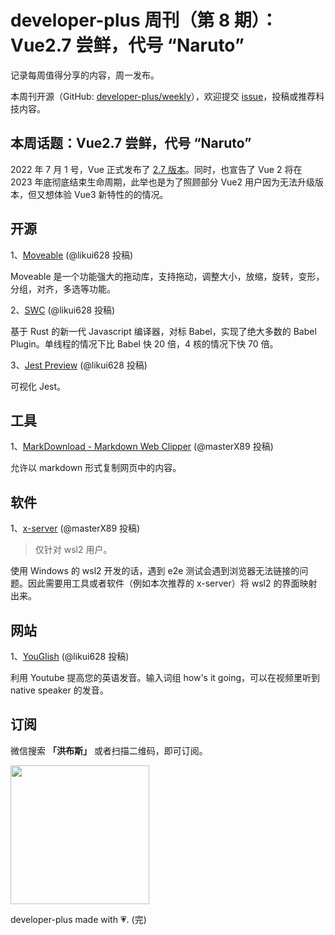 # developer-plus 周刊（第 8 期）：Vue2.7 尝鲜，代号 “Naruto”

记录每周值得分享的内容，周一发布。

本周刊开源（GitHub: [developer-plus/weekly](https://github.com/developer-plus/weekly)），欢迎提交 [issue](https://github.com/developer-plus/weekly/issues/new/choose)，投稿或推荐科技内容。

## 本周话题：Vue2.7 尝鲜，代号 “Naruto”

2022 年 7 月 1 号，Vue 正式发布了 [2.7 版本](https://blog.vuejs.org/posts/vue-2-7-naruto.html)。同时，也宣告了 Vue 2 将在 2023 年底彻底结束生命周期，此举也是为了照顾部分 Vue2 用户因为无法升级版本，但又想体验 Vue3 新特性的的情况。

## 开源

1、[Moveable](https://github.com/daybrush/moveable) (@likui628 投稿)

Moveable 是一个功能强大的拖动库，支持拖动，调整大小，放缩，旋转，变形，分组，对齐，多选等功能。

2、[SWC](https://swc.rs) (@likui628 投稿)

基于 Rust 的新一代 Javascript 编译器，对标 Babel，实现了绝大多数的 Babel Plugin。单线程的情况下比 Babel 快 20 倍，4 核的情况下快 70 倍。

3、[Jest Preview](www.jest-preview.com) (@likui628 投稿)

可视化 Jest。

## 工具

1、[MarkDownload - Markdown Web Clipper](https://chrome.google.com/webstore/detail/markdownload-markdown-web/pcmpcfapbekmbjjkdalcgopdkipoggdi) (@masterX89 投稿)

允许以 markdown 形式复制网页中的内容。

## 软件

1、[x-server](https://sourceforge.net/projects/vcxsrv) (@masterX89 投稿)

> 仅针对 wsl2 用户。

使用 Windows 的 wsl2 开发的话，遇到 e2e 测试会遇到浏览器无法链接的问题。因此需要用工具或者软件（例如本次推荐的 x-server）将 wsl2 的界面映射出来。

## 网站

1、[YouGlish](https://youglish.com) (@likui628 投稿)

利用 Youtube 提高您的英语发音。输入词组 how's it going，可以在视频里听到 native speaker 的发音。

## 订阅

微信搜索 **「洪布斯」** 或者扫描二维码，即可订阅。

<img src='https://oss.hongbusi.com/qrcode.jpg' width='222' />

developer-plus made with 💗. (完)
